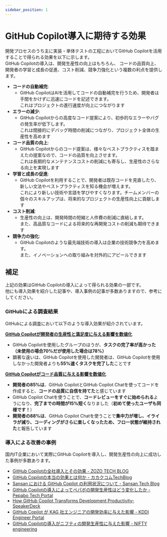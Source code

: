 ```yaml
---
sidebar_position: 1
---
```


# GitHub Copilot導入に期待する効果

開発プロセスのうち主に実装・単体テストの工程においてGitHub Copilotを活用することで得られる効果を以下に示します。<br/>
GitHub Copilotの導入は、開発生産性の向上はもちろん、
コードの品質向上、開発者の学習と成長の促進、コスト削減、競争力強化という複数の利点を提供します。

- **コードの自動補完**:
  - GitHub CopilotはAIを活用してコードの自動補完を行うため、開発者は手間をかけずに迅速にコードを記述できます。<br/>
  これはプロジェクトの進行速度が向上につながります
- **エラーの減少**:
  - GitHub Copilotからの高度なコード提案により、初歩的なエラーやバグの発生率が低下します。<br/>
  これは間接的にデバッグ時間の削減につながり、プロジェクト全体の生産性を高めます
- **コード品質の向上**:
  - GitHub Copilotからのコード提案は、様々なベストプラクティスを踏まえたの提案なので、コードの品質を向上させます。<br/>
  これは長期的なメンテナンスコストの削減にも寄与し、生産性のさらなる向上を実現します
- **学習と成長の促進**:
  - GitHub Copilotを利用することで、開発者は既存コードを見直したり、新しい文法やベストプラクティスを知る機会が増えます。<br/>
  これにより新しい技術や言語を学びやすくなります。チームメンバーの個々のスキルアップは、将来的なプロジェクトの生産性向上に貢献します
- **コスト削減**:
  - 生産性の向上は、開発時間の短縮と人件費の削減に直結します。<br/>
  また、高品質なコードによる将来的な再開発コストの削減も期待できます
- **競争力の強化**:
  - GitHub Copilotのような最先端技術の導入は企業の技術競争力を高めます。<br/>
  また、イノベーションへの取り組みを対外的にアピールできます

## 補足

上記の効果はGitHub Copilotの導入によって得られる効果の一部です。<br/>
他にも導入効果を紹介した記事や、導入事例の記事が多数ありますので、参考にしてください。<br/>

### GitHubによる調査結果

GitHubによる調査において以下のような導入効果が紹介されています。

**[GitHub Copilotが開発者の生産性と満足度に与える影響を数値化](https://github.blog/jp/2022-09-15-research-quantifying-github-copilots-impact-on-developer-productivity-and-happiness/)**

- GitHub Copilotを使用したグループのほうが、**タスクの完了率が高かった（未使用の場合70%だが使用した場合は78%）**
- 顕著な違いは、GitHub Copilotを使用した開発者は、GitHub Copilotを使用しなかった開発者よりも**55%速くタスクを完了した**ことです

**[GitHub Copilotがコード品質に与える影響を数値化](https://github.blog/jp/2023-10-20-research-quantifying-github-copilots-impact-on-code-quality/)**
- **開発者の85%は**、GitHub CopilotとGitHub Copilot Chatを使ってコードを作成すると、**コードの品質に自信を持てた**と感じています
- GitHub Copilot Chatを使うことで、**コードレビューをすぐに始められる**ようになり、**完了までの時間が15%短く**なりました（**初めて使ったユーザも同様です！**）
- **開発者の88%は**、GitHub Copilot Chatを使うことで**集中力が増し、イライラが減り、コーディングがさらに楽しくなったため、フロー状態が維持された**と報告しています

### 導入による改善の事例

国内IT企業において実際にGitHub Copilotを導入し、開発生産性の向上に成功した事例が多数あります。

- [GitHub Copilotの全社導入とその効果 - ZOZO TECH BLOG](https://techblog.zozo.com/entry/introducing_github_copilot)
- [GitHub Copilotの本当の効果とは何か - カカクコムTechBlog](https://kakaku-techblog.com/entry/copilot-kakaku-dev)
- [Sansan における GitHub Copilot の利用状況について - Sansan Tech Blog](https://buildersbox.corp-sansan.com/entry/2023/09/01/110000)
- [GitHub Copilotの導入によってペパボの開発生産性はどう変化したか - Pepabo Tech Portal](https://tech.pepabo.com/2023/08/30/github-copilot-effects/)
- [How GitHub Copilot Transforms Development Productivity- SpeakerDeck](https://speakerdeck.com/kurotaky/how-github-copilot-transforms-development-productivity)
- [GitHub Copilot が KAG 社エンジニアの開発効率に与えた影響 - KDDI Engineer Portal](https://developers.kddi.com/blog/JeaNGpkzrgQ83xN8jywwQ)
- [GitHub Copilotの導入がニフティの開発生産性に与えた影響 - NIFTY engineering](https://engineering.nifty.co.jp/blog/21632)
